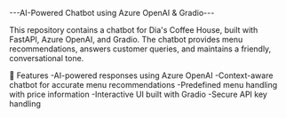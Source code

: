 ---AI-Powered Chatbot using Azure OpenAI & Gradio---

This repository contains a chatbot for Dia's Coffee House, built with FastAPI, Azure OpenAI, and Gradio. 
The chatbot provides menu recommendations, answers customer queries, and maintains a friendly, conversational tone.

🚀 Features
-AI-powered responses using Azure OpenAI
-Context-aware chatbot for accurate menu recommendations
-Predefined menu handling with price information
-Interactive UI built with Gradio
-Secure API key handling

